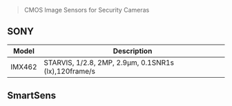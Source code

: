 > CMOS Image Sensors for Security Cameras

## SONY

Model | Description
--- | ---
IMX462 | STARVIS, 1/2.8, 2MP, 2.9μm, 0.1SNR1s (lx),120frame/s


## SmartSens